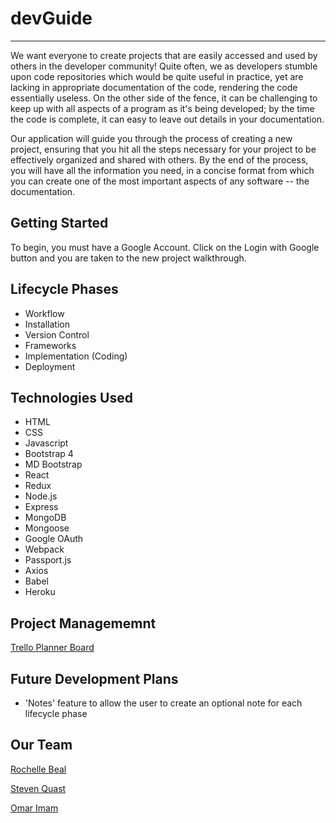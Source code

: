 # devGuide

---

We want everyone to create projects that are easily accessed and used by others in the developer community! Quite often, we as developers stumble upon code repositories which would be quite useful in practice, yet are lacking in appropriate documentation of the code, rendering the code essentially useless. On the other side of the fence, it can be challenging to keep up with all aspects of a program as it's being developed; by the time the code is complete, it can easy to leave out details in your documentation.

Our application will guide you through the process of creating a new project, ensuring that you hit all the steps necessary for your project to be effectively organized and shared with others. By the end of the process, you will have all the information you need, in a concise format from which you can create one of the most important aspects of any software -- the documentation.

## Getting Started

To begin, you must have a Google Account. Click on the Login with Google button and you are taken to the new project walkthrough.

## Lifecycle Phases

- Workflow
- Installation
- Version Control
- Frameworks
- Implementation (Coding)
- Deployment

## Technologies Used

- HTML
- CSS
- Javascript
- Bootstrap 4
- MD Bootstrap
- React
- Redux
- Node.js
- Express
- MongoDB
- Mongoose
- Google OAuth
- Webpack
- Passport.js
- Axios
- Babel
- Heroku

## Project Managememnt
[Trello Planner Board](https://trello.com/b/xafyXjwu/planner)

## Future Development Plans

- 'Notes' feature to allow the user to create an optional note for each lifecycle phase

## Our Team

[Rochelle Beal](https://github.com/ro04)

[Steven Quast](https://github.com/stevenqu248)

[Omar Imam](https://github.com/flowmar)
